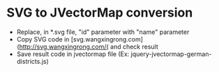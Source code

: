 # SVG to JVectorMap conversion 

* Replace, in *.svg file, "id" parameter with "name" parameter
* Copy SVG code in [svg.wangxingrong.com](http://svg.wangxingrong.com/( and check result
* Save result code in jvectormap file (Ex: jquery-jvectormap-german-districts.js)
